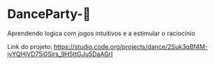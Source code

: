 # DanceParty-🎉
Aprendendo logica com jogos intuitivos e a estimular o raciocínio 


Link do projeto:
https://studio.code.org/projects/dance/2Suk3qBf4M-iyYQHjVD75j0Sjrs_9H5ttGJu5DaAGrI
